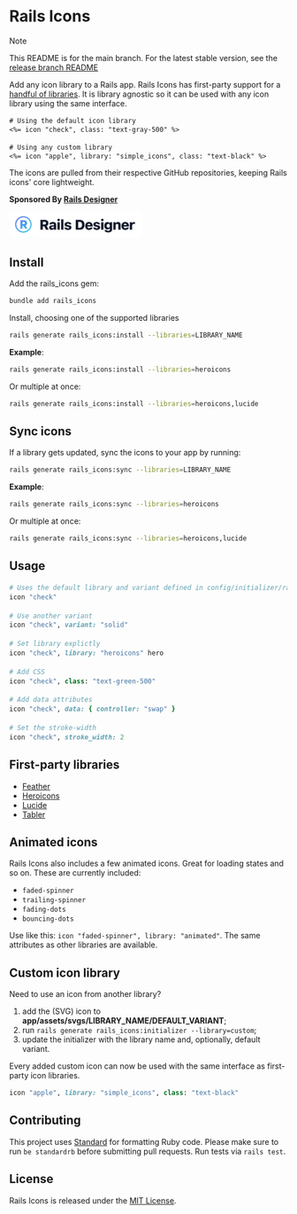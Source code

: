 # Rails Icons

> [!NOTE]
> This README is for the main branch. For the latest stable version, see the [release branch README](https://github.com/Rails-Designer/rails_icons/blob/18deb5326d621d5766595222af6ad77bb3361713/README.md)

Add any icon library to a Rails app. Rails Icons has first-party support for a [handful of libraries](#first-party-libraries). It is library agnostic so it can be used with any icon library using the same interface.

```erb
# Using the default icon library
<%= icon "check", class: "text-gray-500" %>

# Using any custom library
<%= icon "apple", library: "simple_icons", class: "text-black" %>
```

The icons are pulled from their respective GitHub repositories, keeping Rails icons' core lightweight.


**Sponsored By [Rails Designer](https://railsdesigner.com/)**

<a href="https://railsdesigner.com/" target="_blank">
  <img src="https://raw.githubusercontent.com/Rails-Designer/rails_icons/main/docs/rails_designer_icon.jpg" alt="Rails Designer logo"  width="240" />
</a>


## Install

Add the rails_icons gem:
```bash
bundle add rails_icons
```

Install, choosing one of the supported libraries
```bash
rails generate rails_icons:install --libraries=LIBRARY_NAME
```

**Example**:
```bash
rails generate rails_icons:install --libraries=heroicons
```

Or multiple at once:
```bash
rails generate rails_icons:install --libraries=heroicons,lucide
```


## Sync icons

If a library gets updated, sync the icons to your app by running:

```bash
rails generate rails_icons:sync --libraries=LIBRARY_NAME
```

**Example**:
```bash
rails generate rails_icons:sync --libraries=heroicons
```

Or multiple at once:
```bash
rails generate rails_icons:sync --libraries=heroicons,lucide
```


## Usage

```ruby
# Uses the default library and variant defined in config/initializer/rails_icons.rb
icon "check"

# Use another variant
icon "check", variant: "solid"

# Set library explictly
icon "check", library: "heroicons" hero

# Add CSS
icon "check", class: "text-green-500"

# Add data attributes
icon "check", data: { controller: "swap" }

# Set the stroke-width
icon "check", stroke_width: 2
```


## First-party libraries

- [Feather](https://github.com/feathericons/feather)
- [Heroicons](https://github.com/tailwindlabs/heroicons)
- [Lucide](https://github.com/lucide-icons/lucide)
- [Tabler](https://github.com/tabler/tabler-icons)


## Animated icons

Rails Icons also includes a few animated icons. Great for loading states and so on. These are currently included:

- `faded-spinner`
- `trailing-spinner`
- `fading-dots`
- `bouncing-dots`

Use like this: `icon "faded-spinner", library: "animated"`. The same attributes as other libraries are available.


## Custom icon library

Need to use an icon from another library?

1. add the (SVG) icon to **app/assets/svgs/LIBRARY_NAME/DEFAULT_VARIANT**;
2. run `rails generate rails_icons:initializer --library=custom`;
3. update the initializer with the library name and, optionally, default variant.

Every added custom icon can now be used with the same interface as first-party icon libraries.

```ruby
icon "apple", library: "simple_icons", class: "text-black"
```


## Contributing

This project uses [Standard](https://github.com/testdouble/standard) for formatting Ruby code. Please make sure to run `be standardrb` before submitting pull requests. Run tests via `rails test`.


## License

Rails Icons is released under the [MIT License](https://opensource.org/licenses/MIT).
